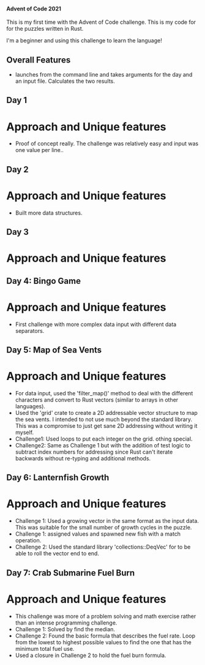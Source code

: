 #### Advent of Code 2021
This is my first time with the Advent of Code challenge.  This is my code for for the puzzles written in Rust.

I'm a beginner and using this challenge to learn the language! 

## Overall Features
- launches from the command line and takes arguments for the day and an input file.  Calculates the two results.

## Day 1
# Approach and Unique features
- Proof of concept really.  The challenge was relatively easy and input was one value per line..

## Day 2
# Approach and Unique features
- Built more data structures.

## Day 3
# Approach and Unique features

## Day 4: Bingo Game
# Approach and Unique features
- First challenge with more complex data input with different data separators. 

## Day 5: Map of Sea Vents
# Approach and Unique features
- For data input, used the 'filter_map()' method to deal with the different characters and convert to Rust vectors (similar to arrays in other languages).
- Used the 'grid' crate to create a 2D addressable vector structure to map the sea vents. I intended to not use much beyond the standard library.  This was a compromise to just get sane 2D addressing without writing it myself.
- Challenge1: Used loops to put each integer on the grid. othing special. 
- Challenge2: Same as Challenge 1 but with the addition of test logic to subtract index numbers for addressing since Rust can't iterate backwards without re-typing and additional methods.

## Day 6: Lanternfish Growth
# Approach and Unique features
- Challenge 1: Used a growing vector in the same format as the input data.  This was suitable for the small number of growth cycles in the puzzle.
- Challenge 1: assigned values and spawned new fish with a match operation.
- Challenge 2: Used the standard library 'collections::DeqVec' for to be able to roll the vector end to end.

## Day 7: Crab Submarine Fuel Burn
# Approach and Unique features
- This challenge was more of a problem solving and math exercise rather than an intense programming challenge.
- Challenge 1: Solved by find the median.
- Challenge 2: Found the basic formula that describes the fuel rate.  Loop from the lowest to highest possible values to find the one that has the minimum total fuel use.
- Used a closure in Challenge 2 to hold the fuel burn formula.
